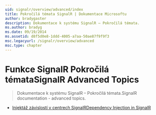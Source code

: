 ```yaml
---
uid: signalr/overview/advanced/index
title: Pokročilá témata SignalR | Dokumentace Microsoftu
author: bradygaster
description: Dokumentace k systému SignalR – Pokročilá témata.
ms.author: bradyg
ms.date: 09/19/2014
ms.assetid: d8f5d0e8-1ddd-4005-a7aa-50ae87f9f9f3
msc.legacyurl: /signalr/overview/advanced
msc.type: chapter
---
```

<a name="signalr-advanced-topics"></a><span data-ttu-id="397e9-103">Funkce SignalR Pokročilá témata</span><span class="sxs-lookup"><span data-stu-id="397e9-103">SignalR Advanced Topics</span></span>
====================
> <span data-ttu-id="397e9-104">Dokumentace k systému SignalR – Pokročilá témata.</span><span class="sxs-lookup"><span data-stu-id="397e9-104">SignalR documentation - advanced topics.</span></span>


- [<span data-ttu-id="397e9-105">Injektáž závislostí v centrech SignalR</span><span class="sxs-lookup"><span data-stu-id="397e9-105">Dependency Injection in SignalR</span></span>](dependency-injection.md)
